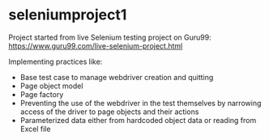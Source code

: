 # seleniumproject1

Project started from live Selenium testing project on Guru99: https://www.guru99.com/live-selenium-project.html

Implementing practices like:
- Base test case to manage webdriver creation and quitting
- Page object model
- Page factory
- Preventing the use of the webdriver in the test themselves by narrowing access of the driver to page objects and their actions 
- Parameterized data either from hardcoded object data or reading from Excel file
